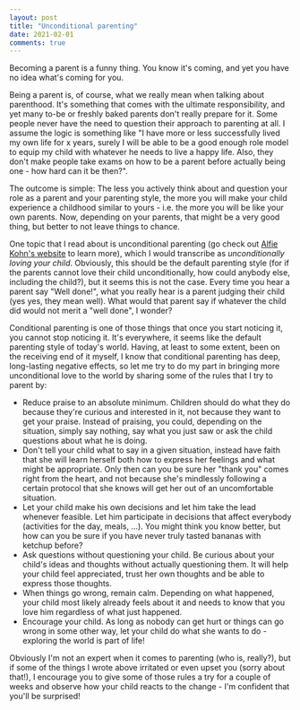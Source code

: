 ```yaml
---
layout: post
title: "Unconditional parenting"
date: 2021-02-01
comments: true
---
```


Becoming a parent is a funny thing. You know it's coming, and yet you have no idea what's coming for you.

<span class="bold">Being</span> a parent is, of course, what we really mean when talking about parenthood. It's something that comes with the ultimate responsibility, and yet many to-be or freshly baked parents don't really prepare for it. Some people never have the need to question their approach to parenting at all. I assume the logic is something like "I have more or less successfully lived my own life for x years, surely I will be able to be a good enough role model to equip my child with whatever he needs to live a happy life. Also, they don't make people take exams on how to be a parent before actually being one - how hard can it be then?".

The outcome is simple: The less you actively think about and question your role as a parent and your parenting style, the more you will make your child experience a childhood similar to yours - i.e. the more you will be like your own parents. Now, depending on your parents, that might be a very good thing, but better to not leave things to chance.

One topic that I read about is unconditional parenting (go check out [Alfie Kohn's website](https://www.alfiekohn.org/) to learn more), which I would transcribe as _unconditionally loving your child_. Obviously, this should be the default parenting style (for if the parents cannot love their child unconditionally, how could anybody else, including the child?), but it seems this is not the case. Every time you hear a parent say "Well done!", what you really hear is a parent judging their child (yes yes, they mean well). What would that parent say if whatever the child did would not merit a "well done", I wonder?

Conditional parenting is one of those things that once you start noticing it, you cannot stop noticing it. It's everywhere, it seems like the default parenting style of today's world. Having, at least to some extent, been on the receiving end of it myself, I know that conditional parenting has deep, long-lasting negative effects, so let me try to do my part in bringing more unconditional love to the world by sharing some of the rules that I try to parent by:

-   <span class="bold">Reduce praise to an absolute minimum.</span> Children should do what they do because they're curious and interested in it, not because they want to get your praise. Instead of praising, you could, depending on the situation, simply say nothing, say what you just saw or ask the child questions about what he is doing.
-   <span class="bold">Don't tell your child what to say</span> in a given situation, instead have faith that she will learn herself both how to express her feelings and what might be appropriate. Only then can you be sure her "thank you" comes right from the heart, and not because she's mindlessly following a certain protocol that she knows will get her out of an uncomfortable situation.
-   <span class="bold">Let your child make his own decisions</span> and let him take the lead whenever feasible. Let him participate in decisions that affect everybody (activities for the day, meals, ...). You might think you know better, but how can you be sure if you have never truly tasted bananas with ketchup before?
-   <span class="bold">Ask questions without questioning your child.</span> Be curious about your child's ideas and thoughts without actually questioning them. It will help your child feel appreciated, trust her own thoughts and be able to express those thoughts.
-   <span class="bold">When things go wrong, remain calm.</span> Depending on what happened, your child most likely already feels about it and needs to know that you love him regardless of what just happened.
-   <span class="bold">Encourage your child.</span> As long as nobody can get hurt or things can go wrong in some other way, let your child do what she wants to do - exploring the world is part of life!

Obviously I'm not an expert when it comes to parenting (who is, really?), but if some of the things I wrote above irritated or even upset you (sorry about that!), I encourage you to give some of those rules a try for a couple of weeks and observe how your child reacts to the change - I'm confident that you'll be surprised!
